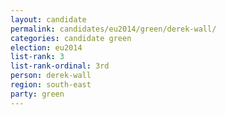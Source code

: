 ```yaml
---
layout: candidate
permalink: candidates/eu2014/green/derek-wall/
categories: candidate green
election: eu2014
list-rank: 3
list-rank-ordinal: 3rd
person: derek-wall
region: south-east
party: green
---
```

